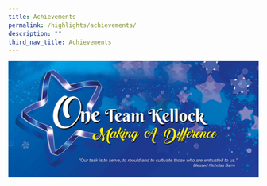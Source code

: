 ```yaml
---
title: Achievements
permalink: /highlights/achievements/
description: ""
third_nav_title: Achievements
---
```

<img src="/images/achieve.jpg">